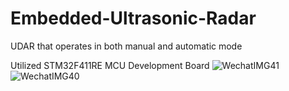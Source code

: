 # Embedded-Ultrasonic-Radar
UDAR that operates in both manual and automatic mode

Utilized STM32F411RE MCU Development Board
![WechatIMG41](https://user-images.githubusercontent.com/67456865/185257890-22eb1c11-a838-4d17-a94e-a2d551e3f06e.jpeg)
![WechatIMG40](https://user-images.githubusercontent.com/67456865/185257931-9e1072aa-0435-444f-aa3a-12d3cf33487b.jpeg)
